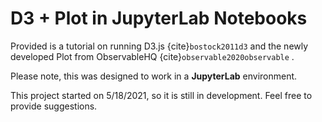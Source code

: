 # D3 + Plot in JupyterLab Notebooks

Provided is a tutorial on running D3.js {cite}`bostock2011d3` and the newly developed Plot from ObservableHQ {cite}`observable2020observable` .

Please note, this was designed to work in a **JupyterLab** environment. 

This project started on 5/18/2021, so it is still in development. Feel free to provide suggestions. 

```{bibliography}
```
